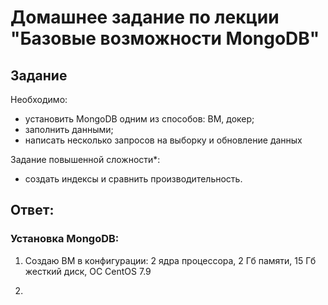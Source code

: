 # Домашнее задание по лекции "Базовые возможности MongoDB"

## Задание

Необходимо:
- установить MongoDB одним из способов: ВМ, докер;
- заполнить данными;
- написать несколько запросов на выборку и обновление данных

Задание повышенной сложности*:
- создать индексы и сравнить производительность.

## Ответ:

### Установка MongoDB:

1. Создаю ВМ в конфигурации: 2 ядра процессора, 2 Гб памяти, 15 Гб жесткий диск, ОС CentOS 7.9

2. 
